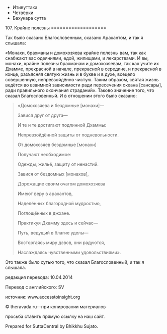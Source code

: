 









* Итивуттака
* Четвёрки
* Бахукара сутта


107\. Крайне полезны
\=\=\=\=\=\=\=\=\=\=\=\=\=\=\=\=\=\=\=



Так было сказано Благословенным, сказано Арахантом, и так я слышала:


«Монахи, брахманы и домохозяева крайне полезны вам, так как снабжают вас одеяниями, едой, жилищами, и лекарствами\. И вы, монахи, крайне полезны брахманам и домохозяевам, так как учите их Дхамме, прекрасной в начале, прекрасной в середине, и прекрасной в конце, разъясняя святую жизнь и в букве и в духе, всецело совершенную, непревзойдённо чистую\. Таким образом, святая жизнь ведётся во взаимной зависимости ради пересечения океана \[сансары\], ради правильного окончания страданий»\. Таково значение того, что сказал Благословенный\. И в отношении этого было сказано:



> «Домохозяева и бездомные \[монахи\]—  
> 
> Завися друг от друга—  
> 
> И те и те достигают подлинной Дхаммы:  
> 
> Непревзойдённой защиты от подневольности\.  
> 
> От домохозяев бездомные \[монахи\]  
> 
> Получают необходимое:  
> 
> Одежды, жильё, защиту от ненастий\.  
> 
> Завися от бездомных \[монахов\],  
> 
> Дорожащие своим очагом домохозяева  
> 
> Имеют веру в арахантов,  
> 
> Наделённых благородной мудростью,  
> 
> Поглощённых в джхане\.  
> 
> Практикуя Дхамму здесь и сейчас—  
> 
> Путь, ведущий в благие уделы—  
> 
> Восторгаясь миру дэвов, они радуются,  
> 
> Наслаждаясь чувственными удовольствиями»\.


Это также было сутью того, что сказал Благословенный, и так я слышала\.



редакция перевода: 10\.04\.2014


Перевод с английского: SV


источник: www\.accesstoinsight\.org


© theravada\.ru—при копировании материалов


просьба ставить прямую ссылку на наш сайт\.


Prepared for SuttaCentral by Bhikkhu Sujato\.






